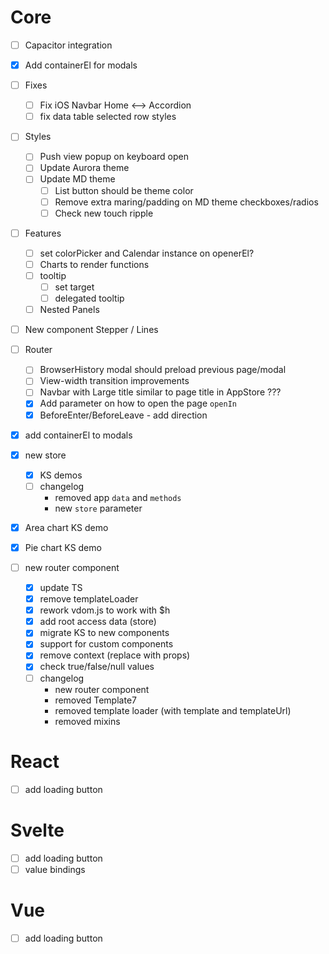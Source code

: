 # Core

- [ ] Capacitor integration
- [x] Add containerEl for modals

- [ ] Fixes
  - [ ] Fix iOS Navbar Home <--> Accordion
  - [ ] fix data table selected row styles
- [ ] Styles
  - [ ] Push view popup on keyboard open
  - [ ] Update Aurora theme
  - [ ] Update MD theme
    - [ ] List button should be theme color
    - [ ] Remove extra maring/padding on MD theme checkboxes/radios
    - [ ] Check new touch ripple
- [ ] Features
  - [ ] set colorPicker and Calendar instance on openerEl?
  - [ ] Charts to render functions
  - [ ] tooltip
    - [ ] set target
    - [ ] delegated tooltip
  - [ ] Nested Panels
- [ ] New component Stepper / Lines
- [ ] Router

  - [ ] BrowserHistory modal should preload previous page/modal
  - [ ] View-width transition improvements
  - [ ] Navbar with Large title similar to page title in AppStore ???
  - [x] Add parameter on how to open the page `openIn`
  - [x] BeforeEnter/BeforeLeave - add direction

- [x] add containerEl to modals

- [x] new store
  - [x] KS demos
  - [ ] changelog
    - removed app `data` and `methods`
    - new `store` parameter
- [x] Area chart KS demo
- [x] Pie chart KS demo
- [ ] new router component
  - [x] update TS
  - [x] remove templateLoader
  - [x] rework vdom.js to work with \$h
  - [x] add root access data (store)
  - [x] migrate KS to new components
  - [x] support for custom components
  - [x] remove context (replace with props)
  - [x] check true/false/null values
  - [ ] changelog
    - new router component
    - removed Template7
    - removed template loader (with template and templateUrl)
    - removed mixins

# React

- [ ] add loading button

# Svelte

- [ ] add loading button
- [ ] value bindings

# Vue

- [ ] add loading button
